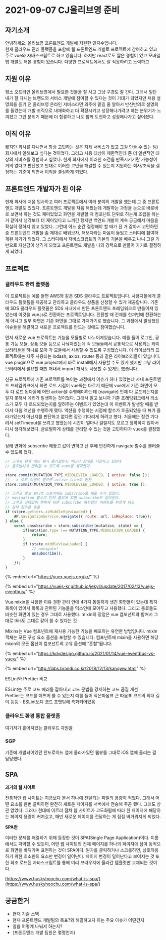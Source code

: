 # 2021-09-07 CJ올리브영 준비

## 자기소개

안녕하세요. 올리브영 프론트엔드 개발에 지원한 민지수입니다.   
현재 클라우드 관리 플랫폼을 포함해 웹 프론트엔드 개발로 프로젝트에 참여하고 있고 주로 vue와 자바스크립트로 하고 있습니다. 하지만 react로도 짧은 경험이 있고 모바일 앱 개발도 해본 경험이 있습니다. 다양한 프로젝트에서도 잘 적응하려고 노력하고 

## 지원 이유

평소 오프라인 올리브영에서 필요한 것들을 잘 사고 그냥 구경도 잘 간다. 그래서 일단 내가 잘 다니는 브랜드의 서비스 개발에 참여할 수 있다는 것이 기대가 되었지만 채용 설명회를 듣기 전 올리브영 온라인 서비스라면 외주에 맡길 줄 알아서 반신반의로 설명회를 들었는데 개발 조직으로 내재화하고 더 확장시키고 성장해나가려고 하는 분위기가 느껴졌고 그런 분위기 때문에 더 합류하고 나도 함께 도전하고 성장해나가고 싶어졌다.

## 이직 이유

짧지만 회사를 다니면서 항상 고민하는 것은 자체 서비스가 있고 그걸 만들 수 있는 팀/회사에서 일해보고 싶다는 것이었다. 그리고 사용 대상이 제한적인데 좀 더 일반적인 대상의 서비스를 경험하고 싶었다. 현재 회사에서 이러한 조건을 만족시키기란 가능성이 거의 없다고 판단했고 반대로 이러한 고민을 해결할 수 있는지 지원하는 회사/조직을 결정하는 기준이 되면서 이직을 결심하게 되었다.

## 프론트엔드 개발자가 된 이유

현재 회사에 처음 입사하고 여러 프로젝트에서 여러 분야의 개발을 했는데 그 중 프론트엔드 개발도 있었다. 프론트엔드 개발을 처음 해봤는데 개발하는 과정을 눈으로 바로바로 보면서 하는 것도 재미있었고 화면을 개발할 때 컴포넌트 단위로 하는게 조립을 하는 거 같아서 생각보다 더 재미있다고 느끼긴 했지만 백엔드 개발이 계속 궁금해서 마음을 확실히 정하지 않고 있었다. 그런데 어느 순간 결정해야 할 때가 된 거 같아서 고민하던 중 프론트엔드 개발을 좀 제대로 배워보자, 해보자라는 마음이 들었고 스터디에 참여하게된 계기가 되었다. 그 스터디에서 자바스크립트의 기본의 기본을 배우고 나니 그걸 기반으로 자신감이 생긱게 되었고 프론트엔드 개발을 나의 경력으로 만들어 가기로 결정하게 되었다.

## 프로젝트

### 클라우드 관리 플랫폼 

이 프로젝트는 예를 들면 AWS와 같은 SDS 클라우드 프로젝트입니다. 사용자들에게 클라우드 플랫폼을 제공하고 관리하고 클라우드 상품을 신청할 수 있게 제공합니다. 기존에 SDS 클라우드 플랫폼은 SDS 사내에서 만든 프론트엔드 프레임워크로 만들어져 있었는데 이것을 vue.js로 전환하는 프로젝트입니다. 전환할 때 전체를 한꺼번에 전환하는게 아니고 일부 화면은 기존 화면을 그대로 가져가기로 했습니다. 그 과정에서 발생했던 이슈들을 해결하고 새로운 프로젝트를 만드는 것에도 참여했습니다.

먼저 새로운 vue 프로젝트는 기능을 모듈별로 나누어져있습니다. 예를 들어 로그인, 공통 기능 모듈, 상품 모듈 등으로 나눠져있는데 각 모듈들에서 공통적으로 사용되는 라이브러리들을 하나로 모아 각 모듈에서 사용할 수 있도록 구성했습니다. 이 라이브러리 프로젝트에는 자주 사용되는 lodash, axios, router 등과 같은 라이브러리들이 있습니다. vue plugin으로 vue project에서 바로 install해서 사용할 수도 있게 했지만 그냥 라이브러리에서 필요할 때만 꺼내서 import 해서도 사용할 수 있게도 했습니다.

신규 프로젝트에 기존 프로젝트를 녹이는 과정에서 이슈가 하나 있었는데 사내 프론트엔드 프레임워크에서 화면 로드 시점이 vue와는 다르기 때문에 vue에서 기존 화면이 모두 다 로드 된다음에 어떤 action을 수행해야하는데 \(navigate\) 언제 다 로드되는지를 알지 못해서 에러가 발생하는 것이었다. 그래서 알고 보니까 기존 프레임워크에서 리소스가 모두 다 로드되었는지를 알려주는 이벤트가 있었는데 이 이벤트가 발생할 때를 받아서 다음 액션을 수행하게 했다. 액션을 수행하는 시점에 함수가 호출되었을 때 뷰가 올라가있는지 아닌지를 판단하고 없다면 잠깐 기다리게 하려고 했다. 처음에는 잠깐 기다려서 setTimeout을 쓰려고 했었는데 시간이 얼마나 걸릴지도 모르고 정확하지 않아서 다시 생각해보았다. 글로벌하게 상태를 관리할 수 있는 것을 고민하다가 vuex를 결정했다.

상태 변화에 subscribe 해놓고 값이 변하고 난 후에 안전하게 navigate 함수를 불러줄 수 있도록 했다.

```javascript
// 그래서 현재 메인 뷰가 올라왔는지 아닌지 상태를 저장하고 싶은데 
// 글로벌하게 관리할 수 있도록 vuex를 생각했다.

store.commit(MUTATION_TYPE.MIDDLEVIEW_LOADED, { active: false });
// --> 로드 이벤트 받으면 active true로 전환
store.commit(MUTATION_TYPE.MIDDLEVIEW_LOADED, { active: true });

// 그리고 알고 보니까 스토어에도 subscribe를 해둘 수가 있었다.
// navigation 함수가 먼저 불리게 되면 subscribe로 걸어둔다.
// 그리고 상태값이 변하게 되면 subscribe 해두었던 이벤트를 부르게 되고 
// 실제 함수를 호출
if (store.getters.isMiddleViewLoaded) {
    AP.navigationService.navigate({ route: url, isReplace: true});
} else {
    const unsubscribe = store.subscribe((mutation, state) => {
        if(mutation.type !== MUTATION_TYPE.MIDDLEVIEW_LOADED) {
            return;
        }
        if (state.middleViewLoaded) {
            // navigate!
            unsubscribe();
        }
    });
}

```

{% embed url="https://vuex.vuejs.org/kr/" %}

{% embed url="https://vuejs-kr.github.io/jekyll/update/2017/02/13/vuejs-eventbus/" %}

Vue mixin을 사용한 이유 권한 관리 안에 4가지 동일하게 생긴 화면들이 있는데 특히 목록이 있어서 목록과 관련된 기능들을 믹스인에 모아두고 사용했다. 그리고 동료들도 비슷한 화면이 있는 경우 그대로 사용했다. mixin의 장점은 vue 컴포넌트와 합쳐서 그대로 this도 그대로 같이 쓸 수 있다는 것

Mixins는 Vue 컴포넌트에 재사용 가능한 기능을 배포하는 유연한 방법입니다. mixin 객체는 모든 구성 요소 옵션을 포함할 수 있습니다. 컴포넌트에 mixin을 사용하면 해당 mixin의 모든 옵션이 컴포넌트의 고유 옵션에 “혼합”됩니다.

{% embed url="https://kdydesign.github.io/2021/01/14/vue-eventbus-vs-vuex/" %}

{% embed url="http://labs.brandi.co.kr/2018/12/13/kangww.html" %}

ESLint와 Prettier 비교

ESLint는 주로 코드 에러를 잡아내고 코드 문법을 강제하는 코드 품질 개선  
Prettier는 코드를 예쁘게 쓸 수 있는지 예를 들어 작은따옴표 큰 따옴표 코드의 최대 길이 등등 - ESLint보다 코드 포맷팅에 특화되어있음

### 클라우드 환경 통합 플랫폼

여기저기 흩어져있는 클라우드 자원을 

### SGP

기존에 개발되어있던 안드로이드 앱에 올라가있던 웹뷰를 그대로 iOS 앱에 올리는 걸 담당했다. 

## SPA

**과거의 웹 사이트**

전통적인 웹 사이트는 지금보다 문서 하나에 전달되는 파일의 용량이 적었다. 그래서 어떤 요소를 한번 클릭하면 완전히 새로운 페이지를 서버에서 전송해 주곤 했다. 그래도 상관 없었다. 그러나 현대에 이르러 점차 웹 사이트가 고도화됨에 따라 한 페이지에 해당하는 페이지 용량이 커져갔고, 매번 새로운 페이지를 전달하는 게 점점 버거워지게 되었다.

**SPA란**

이러한 문제를 해결하기 위해 등장한 것이 SPA\(Single Page Application\)이다. 이름에서도 파악할 수 있듯이, 어떤 웹 사이트의 전체 페이지를 하나의 페이지에 담아 동적으로 화면을 바꿔가며 표현하는 것이 SPA이다. 뭔가를 클릭하거나 스크롤하면, 상호작용하기 위한 최소한의 요소만 변경이 일어난다. 페이지 변경이 일어난다고 보여지는 것 또한 최초 로드된 자바스크립트를 통해 미리 브라우저에 올라간 템플릿만 교체되는 것이다.

[https://www.huskyhoochu.com/what-is-spa/](https://www.huskyhoochu.com/what-is-spa/)

## 궁금한거

* 현재 기술 스택
* 현재 프론트엔드 개발팀의 목표?와 해결하고자 하는 주요 이슈가 어떤건지
* 일을 어떻게 나눠서 하는지?
* \(프론트엔드 개발 팀원은 몇명인지\)





